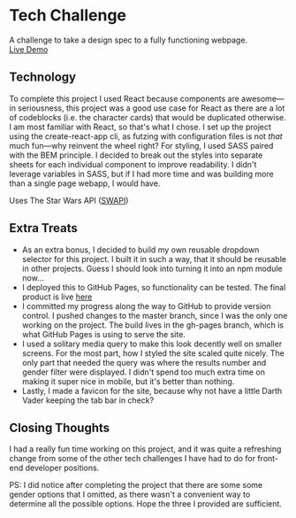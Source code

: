# Tech Challenge
A challenge to take a design spec to a fully functioning webpage.  
[Live Demo](https://natejfoster.github.io/tech-challenge/)

## Technology
To complete this project I used React because components are awesome&mdash;in seriousness, this project was a good use case for React as there are a lot of codeblocks (i.e. the character cards) that would be duplicated otherwise. I am most familiar with React, so that's what I chose. I set up the project using the create-react-app cli, as futzing with configuration files is not *that* much fun&mdash;why reinvent the wheel right? For styling, I used SASS paired with the BEM principle. I decided to break out the styles into separate sheets for each individual component to improve readability. I didn't leverage variables in SASS, but if I had more time and was building more than a single page webapp, I would have.

Uses The Star Wars API ([SWAPI](https://swapi.co/))

## Extra Treats
- As an extra bonus, I decided to build my own reusable dropdown selector for this project. I built it in such a way, that it should be reusable in other projects. Guess I should look into turning it into an npm module now...
- I deployed this to GitHub Pages, so functionality can be tested. The final product is live [here](https://natejfoster.github.io/tech-challenge/)
- I committed my progress along the way to GitHub to provide version control. I pushed changes to the master branch, since I was the only one working on the project. The build lives in the gh-pages branch, which is what GitHub Pages is using to serve the site.
- I used a solitary media query to make this look decently well on smaller screens. For the most part, how I styled the site scaled quite nicely. The only part that needed the query was where the results number and gender filter were displayed. I didn't spend too much extra time on making it super nice in mobile, but it's better than nothing. 
- Lastly, I made a favicon for the site, because why not have a little Darth Vader keeping the tab bar in check?

## Closing Thoughts
I had a really fun time working on this project, and it was quite a refreshing change from some of the other tech challenges I have had to do for front-end developer positions.


PS: I did notice after completing the project that there are some some gender options that I omitted, as there wasn't a convenient way to determine all the possible options. Hope the three I provided are sufficient.
